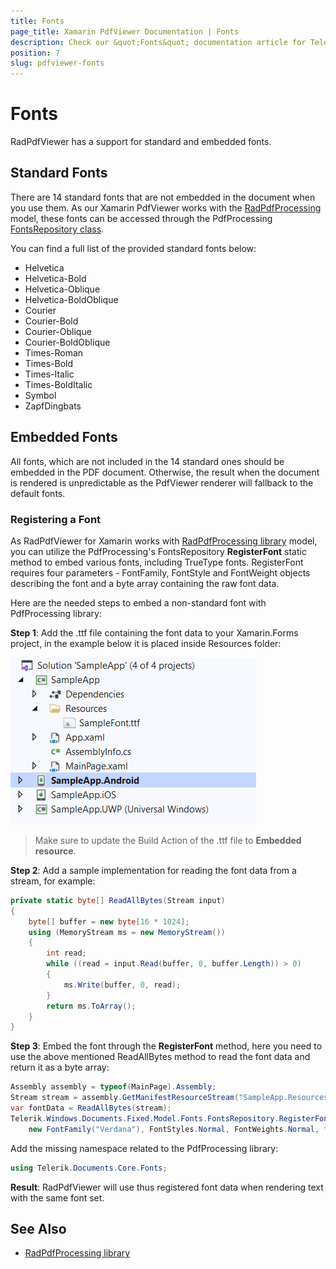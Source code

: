 ```yaml
---
title: Fonts
page_title: Xamarin PdfViewer Documentation | Fonts
description: Check our &quot;Fonts&quot; documentation article for Telerik PdfViewer for Xamarin control.
position: 7
slug: pdfviewer-fonts
---
```


# Fonts

RadPdfViewer has a support for standard and embedded fonts. 

## Standard Fonts

There are 14 standard fonts that are not embedded in the document when you use them. As our Xamarin PdfViewer works with the [RadPdfProcessing](https://docs.telerik.com/devtools/document-processing/libraries/radpdfprocessing/overview) model, these fonts can be accessed through the PdfProcessing [FontsRepository class](https://docs.telerik.com/devtools/document-processing/api/telerik.windows.documents.fixed.model.fonts.fontsrepository). 

You can find a full list of the provided standard fonts below:

* Helvetica
* Helvetica-Bold
* Helvetica-Oblique
* Helvetica-BoldOblique
* Courier
* Courier-Bold
* Courier-Oblique
* Courier-BoldOblique
* Times-Roman
* Times-Bold
* Times-Italic
* Times-BoldItalic
* Symbol 
* ZapfDingbats

## Embedded Fonts

All fonts, which are not included in the 14 standard ones should be embedded in the PDF document. Otherwise, the result when the document is rendered is unpredictable as the PdfViewer renderer will fallback to the default fonts.

### Registering a Font

As RadPdfViewer for Xamarin works with [RadPdfProcessing library](https://docs.telerik.com/devtools/document-processing/libraries/radpdfprocessing/overview) model, you can utilize the PdfProcessing's FontsRepository **RegisterFont** static method to embed various fonts, including TrueType fonts. RegisterFont requires four parameters - FontFamily, FontStyle and FontWeight objects describing the font and a byte array containing the raw font data.

Here are the needed steps to embed a non-standard font with PdfProcessing library:

**Step 1**: Add the .ttf file containing the font data to your Xamarin.Forms project, in the example below it is placed inside Resources folder:

![](images/pdfviewer-embed-font.png)

>Make sure to update the Build Action of the .ttf file to **Embedded resource**.

**Step 2**: Add a sample implementation for reading the font data from a stream, for example:

```C#
private static byte[] ReadAllBytes(Stream input)
{
	byte[] buffer = new byte[16 * 1024];
	using (MemoryStream ms = new MemoryStream())
	{
		int read;
		while ((read = input.Read(buffer, 0, buffer.Length)) > 0)
		{
			ms.Write(buffer, 0, read);
		}
		return ms.ToArray();
	}
}
```

**Step 3**: Embed the font through the **RegisterFont** method, here you need to use the above mentioned ReadAllBytes method to read the font data and return it as a byte array:

```C#
Assembly assembly = typeof(MainPage).Assembly;
Stream stream = assembly.GetManifestResourceStream("SampleApp.Resources.SampleFont.ttf");
var fontData = ReadAllBytes(stream);
Telerik.Windows.Documents.Fixed.Model.Fonts.FontsRepository.RegisterFont(
	new FontFamily("Verdana"), FontStyles.Normal, FontWeights.Normal, fontData);
```

Add the missing namespace related to the PdfProcessing library:

```C#
using Telerik.Documents.Core.Fonts;
```



**Result**: RadPdfViewer will use thus registered font data when rendering text with the same font set.

## See Also

- [RadPdfProcessing library](https://docs.telerik.com/devtools/document-processing/libraries/radpdfprocessing/overview)
